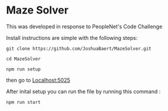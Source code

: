 # Maze Solver

This was developed in response to PeopleNet's Code Challenge

Install instructions are simple with the following steps:
```
git clone https://github.com/JoshuaBaert/MazeSolver.git
```

```
cd MazeSolver
```

```
npm run setup
```

then go to [Localhost:5025](http://localhost:5025)

After inital setup you can run the file by running this command :
```
npm run start
```
